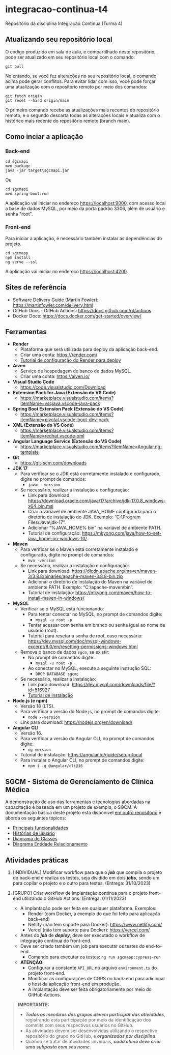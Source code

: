 # integracao-continua-t4

Repositório da disciplina Integração Contínua (Turma 4)

## Atualizando seu repositório local

O código produzido em sala de aula, e compartilhado neste repositório, pode ser atualizado em seu repositório local com o comando:

```console
git pull
```

No entando, se você fez alterações no seu repositório local, o comando acima pode gerar conflitos. Para evitar lidar com isso, você pode forçar uma atualização com o repositório remoto por meio dos comandos:

```console
git fetch origin
git reset --hard origin/main
```

O primeiro comando recebe as atualizações mais recentes do repositório remoto, e o segundo descarta todas as alterações locais e atualiza com o histórico mais recente do repositório remoto (branch main).

## Como inciar a aplicação

### Back-end

```console
cd sgcmapi
mvn package
java -jar target\sgcmapi.jar
```

Ou

```console
cd sgcmapi
mvn spring-boot:run
```

A aplicação vai iniciar no endereço <https://localhost:9000>, com acesso local a base de dados MySQL, por meio da porta padrão 3306, além de usuário e senha "root".

### Front-end

Para iniciar a aplicação, é necessário também instalar as dependências do projeto.

```console
cd sgcmapp
npm install
ng serve --ssl
```

A aplicação vai iniciar no endereço <https://localhost:4200>.

## Sites de referência

- Software Delivery Guide (Martin Fowler): <https://martinfowler.com/delivery.html>
- GitHub Docs - GitHub Actions: <https://docs.github.com/pt/actions>
- Docker Docs: <https://docs.docker.com/get-started/overview/>

## Ferramentas

- **Render**
  - Plataforma que será utilizada para deploy da aplicação back-end.
  - Criar uma conta: <https://render.com/>
  - [Tutorial de configuração do Render para deploy](https://github.com/webacademyufac/tutoriais/blob/main/render/render.md)
- **Aiven**
  - Serviço de hospedagem de banco de dados MySQL.
  - Criar uma conta: <https://aiven.io/>
- **Visual Studio Code**
  - <https://code.visualstudio.com/Download>
- **Extension Pack for Java (Extensão do VS Code)**
  - <https://marketplace.visualstudio.com/items?itemName=vscjava.vscode-java-pack>
- **Spring Boot Extension Pack (Extensão do VS Code)**
  - <https://marketplace.visualstudio.com/items?itemName=pivotal.vscode-boot-dev-pack>
- **XML (Extensão do VS Code)**
  - <https://marketplace.visualstudio.com/items?itemName=redhat.vscode-xml>
- **Angular Language Service (Extensão do VS Code)**
  - <https://marketplace.visualstudio.com/items?itemName=Angular.ng-template>
- **Git**
  - <https://git-scm.com/downloads>
- **JDK 17**
  - Para verificar se o JDK está corretamente instalado e configurado, digite no prompt de comandos:
    - ```javac -version```
  - Se necessário, realizar a instalação e configuração:
    - Link para download: <https://download.oracle.com/java/17/archive/jdk-17.0.8_windows-x64_bin.msi>
    - Criar a variável de ambiente JAVA_HOME configurada para o diretório de instalação do JDK. Exemplo: “C:\Program Files\Java\jdk-17”.
    - Adicionar “%JAVA_HOME% bin” na variável de ambiente PATH.
    - Tutorial de configuração: <https://mkyong.com/java/how-to-set-java_home-on-windows-10/>
- **Maven**
  - Para verificar se o Maven está corretamente instalado e configurado, digite no prompt de comandos:
    - ```mvn -version```
  - Se necessário, realizar a instalação e configuração:
    - Link para download: <https://dlcdn.apache.org/maven/maven-3/3.8.8/binaries/apache-maven-3.8.8-bin.zip>
    - Adicionar o diretório de instalação do Maven na variável de ambiente PATH. Exemplo: “C:\apache-maven\bin”.
    - Tutorial de instalação: <https://mkyong.com/maven/how-to-install-maven-in-windows/>
- **MySQL**
  - Verificar se o MySQL está funcionando:
    - Para tentar conectar no MySQL, no prompt de comandos digite:
      - ```mysql -u root -p```
    - Tentar acessar com senha em branco ou senha igual ao nome de usuário (root).
    - Tutorial para resetar a senha de root, caso necessário: <https://dev.mysql.com/doc/mysql-windows-excerpt/8.0/en/resetting-permissions-windows.html>
  - Remova o banco de dados ```sgcm```, se existir:
    - No prompt de comandos digite:
      - ```mysql -u root -p```
    - Ao conectar no MySQL, execute a seguinte instrução SQL:
      - ```DROP DATABASE sgcm;```
  - Se necessário, realizar a instalação:
    - Link para download: <https://dev.mysql.com/downloads/file/?id=516927>
    - [Tutorial de instalação](https://github.com/webacademyufac/tutoriais/blob/main/mysql/mysql.md)
- **Node.js (e npm)**
  - Versão 18 (LTS).
  - Para verificar a versão do Node.js, no prompt de comandos digite:
    - ```node --version```
  - Link para download: <https://nodejs.org/en/download/>
- **Angular CLI**
  - Versão 16.
  - Para verificar a versão do Angular CLI, no prompt de comandos digite:
    - ```ng version```
  - Tutorial de instalação: <https://angular.io/guide/setup-local>
  - Para instalar o Angular CLI, no prompt de comandos digite:
    - ```npm i -g @angular/cli@16```

## SGCM - Sistema de Gerenciamento de Clínica Médica

A demonstração de uso das ferramentas e tecnologias abordadas na capacitação é baseada em um projeto de exemplo, o SGCM. A documentação básica deste projeto está disponível [em outro repositório](https://github.com/webacademyufac/sgcmdocs) e aborda os seguintes tópicos:

- [Principais funcionalidades](https://github.com/webacademyufac/sgcmdocs#principais-funcionalides)
- [Histórias de usuário](https://github.com/webacademyufac/sgcmdocs#histórias-de-usuário)
- [Diagrama de Classes](https://github.com/webacademyufac/sgcmdocs#diagrama-de-classes)
- [Diagrama Entidade Relacionamento](https://github.com/webacademyufac/sgcmdocs#diagrama-entidade-relacionamento)

## Atividades práticas

1. [INDIVIDUAL] Modificar workflow para que o _**job**_ que compila o projeto do back-end e realiza os testes, seja dividido em dois _**jobs**_, sendo um para copilar o projeto e o outro para testes. (Entrega: 31/10/2023)

2. [GRUPO] Criar workflow de implantação contínua para o projeto front-end utilizando o GitHub Actions. (Entrega: 01/11/2023)

    - A implantação pode ser feita em qualquer plataforma. Exemplos:
      - Render (com Docker, a exemplo do que foi feito para aplicação back-end)
      - Netlify (não tem suporte para Docker): <https://www.netlify.com/>
      - Vercel (não tem suporte para Docker): <https://vercel.com/>
    - Antes do _**job**_ de _**deploy**_, deve ser executado o workflow de integração contínua do front-end.
    - Deve ser criado também um job para executar os testes do end-to-end.
      - Comando para executar os testes: ```ng run sgcmapp:cypress-run```
    - **ATENÇÃO**:
      - Configurar a constante ```API_URL``` no arquivo ```environment.ts``` do projeto front-end.
      - Modificar as configurações de CORS no back-end para adicionar o host da aplicação front-end em produção.
      - A implantação deve ser feita obrigatoriamente por meio do GitHub Actions.

> **IMPORTANTE:**
>
> - _**Todos os membros dos grupos devem participar das atividades**_, registrando esta participação por meio da identificação dos commits com seus respectivos usuários no GitHub.
> - As atividades devem ser desenvolvidas utilizando o respectivo repositório do grupo no GitHub, e _**organizadas por disciplina**_.
> - Quando se tratar de atividades inividuais, _**cada aluno deve criar uma subpasta com seu nome**_.
